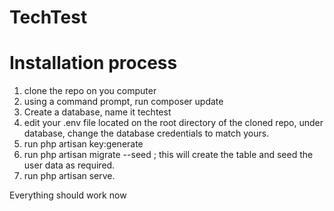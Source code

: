 # TechTest
# Installation process
1) clone the repo on you computer
2) using a command prompt, run composer update
3) Create a database, name it techtest
4) edit your .env file located on the root directory of the cloned repo, under database, change the database credentials to match yours. 
5) run php artisan key:generate
6) run php artisan migrate --seed ; this will create the table and seed the user data as required.
7) run php artisan serve.

Everything should work now
